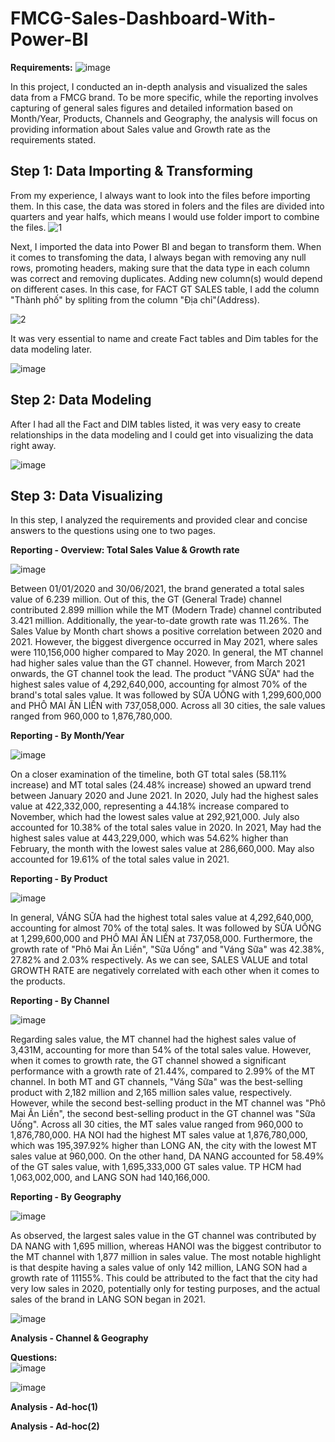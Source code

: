 # FMCG-Sales-Dashboard-With-Power-BI
**Requirements:**
![image](https://user-images.githubusercontent.com/118095331/219083274-37f73351-6690-4cbe-bb73-f7398ece5674.png)

In this project, I conducted an in-depth analysis and visualized the sales data from a FMCG brand. To be more specific, while the reporting involves capturing of general sales figures and detailed information based on Month/Year, Products, Channels and Geography, the analysis will focus on providing information about Sales value and Growth rate as the requirements stated. 

## Step 1: Data Importing & Transforming 

From my experience, I always want to look into the files before importing them. In this case, the data was stored in folers and the files are divided into quarters and year halfs, which means I would use folder import to combine the files.
![1](https://user-images.githubusercontent.com/118095331/219263663-f5628770-06e4-46e2-96c7-e8b96aa36b39.png)

Next, I imported the data into Power BI and began to transform them. When it comes to transfoming the data, I always began with removing any null rows, promoting headers, making sure that the data type in each column was correct and removing duplicates. Adding new column(s) would depend on different cases. In this case, for FACT GT SALES table, I add the column "Thành phố" by spliting from the column "Địa chỉ"(Address).   

![2](https://user-images.githubusercontent.com/118095331/219308481-1259c40e-e0eb-4b4e-a724-082fea92ff41.png)

It was very essential to name and create Fact tables and Dim tables for the data modeling later.

![image](https://user-images.githubusercontent.com/118095331/219308886-378e0a95-5610-48ea-adb6-ddab8f64d67b.png)

## Step 2: Data Modeling

After I had all the Fact and DIM tables listed, it was very easy to create relationships in the data modeling and I could get into visualizing the data right away.

![image](https://user-images.githubusercontent.com/118095331/219309400-74b8e559-11a4-422f-a420-63e0b18354da.png)

## Step 3: Data Visualizing
In this step, I analyzed the requirements and provided clear and concise answers to the questions using one to two pages.

**Reporting - Overview: Total Sales Value & Growth rate**  

![image](https://user-images.githubusercontent.com/118095331/219313082-73624bf6-6b58-4e00-98dd-69273fb406ee.png)

Between 01/01/2020 and 30/06/2021, the brand generated a total sales value of 6.239 million. Out of this, the GT (General Trade) channel contributed 2.899 million while the MT (Modern Trade) channel contributed 3.421 million. Additionally, the year-to-date growth rate was 11.26%. The Sales Value by Month chart shows a positive correlation between 2020 and 2021. However, the biggest divergence occurred in May 2021, where sales were 110,156,000 higher compared to May 2020. In general, the MT channel had higher sales value than the GT channel. However, from March 2021 onwards, the GT channel took the lead. The product "VÁNG SỮA" had the highest sales value of 4,292,640,000, accounting for almost 70% of the brand's total sales value. It was followed by SỮA UỐNG with 1,299,600,000 and PHÔ MAI ĂN LIỀN with 737,058,000. Across all 30 cities, the sale values ranged from 960,000 to 1,876,780,000.

**Reporting - By Month/Year**
  
![image](https://user-images.githubusercontent.com/118095331/219313930-47889cdd-62d5-4538-b032-3cf9526b5680.png)

On a closer examination of the timeline, both GT total sales (58.11% increase) and MT total sales (24.48% increase) showed an upward trend between January 2020 and June 2021. In 2020, July had the highest sales value at 422,332,000, representing a 44.18% increase compared to November, which had the lowest sales value at 292,921,000. July also accounted for 10.38% of the total sales value in 2020. In 2021, May had the highest sales value at 443,229,000, which was 54.62% higher than February, the month with the lowest sales value at 286,660,000. May also accounted for 19.61% of the total sales value in 2021.


**Reporting - By Product**  

![image](https://user-images.githubusercontent.com/118095331/219316832-c61b07f5-da11-413e-8712-43beee97775c.png)  

In general, VÁNG SỮA had the highest total sales value at 4,292,640,000, accounting for almost 70% of the total sales. It was followed by SỮA UỐNG at 1,299,600,000 and PHÔ MAI ĂN LIỀN at 737,058,000. Furthermore, the growth rate of "Phô Mai Ăn Liền", "Sữa Uống" and "Váng Sữa" was 42.38%, 27.82% and 2.03% respectively. As we can see, SALES VALUE and total GROWTH RATE are negatively correlated with each other when it comes to the products.

**Reporting - By Channel**  

![image](https://user-images.githubusercontent.com/118095331/219318788-f0c4fb7d-e040-4e8b-9bee-28882b61c7d1.png)

Regarding sales value, the MT channel had the highest sales value of 3,431M, accounting for more than 54% of the total sales value. However, when it comes to growth rate, the GT channel showed a significant performance with a growth rate of 21.44%, compared to 2.99% of the MT channel. In both MT and GT channels, "Váng Sữa" was the best-selling product with 2,182 million and 2,165 million sales value, respectively. However, while the second best-selling product in the MT channel was "Phô Mai Ăn Liền", the second best-selling product in the GT channel was "Sữa Uống". Across all 30 cities, the MT sales value ranged from 960,000 to 1,876,780,000. HA NOI had the highest MT sales value at 1,876,780,000, which was 195,397.92% higher than LONG AN, the city with the lowest MT sales value at 960,000. On the other hand, DA NANG accounted for 58.49% of the GT sales value, with 1,695,333,000 GT sales value. TP HCM had 1,063,002,000, and LANG SON had 140,166,000. 

**Reporting - By Geography**  

![image](https://user-images.githubusercontent.com/118095331/219323070-89d4d2d3-a9b0-45c2-bc3c-99d42b768fa3.png)

As observed, the largest sales value in the GT channel was contributed by DA NANG with 1,695 million, whereas HANOI was the biggest contributor to the MT channel with 1,877 million in sales value. The most notable highlight is that despite having a sales value of only 142 million, LANG SON had a growth rate of 11155%. This could be attributed to the fact that the city had very low sales in 2020, potentially only for testing purposes, and the actual sales of the brand in LANG SON began in 2021.

![image](https://user-images.githubusercontent.com/118095331/219332817-ba049688-e28b-4999-9d41-ff865aa1b586.png)

**Analysis - Channel & Geography**  

**Questions:**   
![image](https://user-images.githubusercontent.com/118095331/219334458-38cde146-66df-4ebc-9349-bd57a454177a.png)



![image](https://user-images.githubusercontent.com/118095331/219333300-6b5baec8-8254-4a9d-b1e2-622eb6040e85.png)


**Analysis - Ad-hoc(1)**

**Analysis - Ad-hoc(2)**
